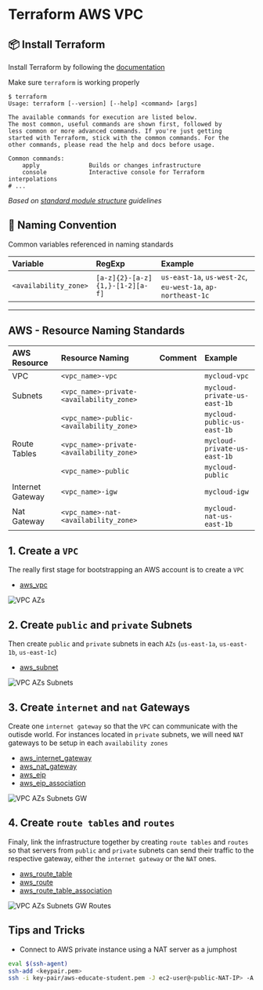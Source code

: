 # Terraform AWS VPC

## :package: Install Terraform

Install Terraform by following the [documentation](https://www.terraform.io/downloads)

Make sure `terraform` is working properly

```hcl
$ terraform
Usage: terraform [--version] [--help] <command> [args]

The available commands for execution are listed below.
The most common, useful commands are shown first, followed by
less common or more advanced commands. If you're just getting
started with Terraform, stick with the common commands. For the
other commands, please read the help and docs before usage.

Common commands:
    apply              Builds or changes infrastructure
    console            Interactive console for Terraform interpolations
# ...
```

*Based on [standard module structure](https://www.terraform.io/docs/modules/create#standard-module-structure) guidelines*

## :triangular_ruler: Naming Convention

Common variables referenced in naming standards

| Variable              | RegExp                          | Example                                                     |
|:----------------------|:--------------------------------|:------------------------------------------------------------|
| `<availability_zone>` | `[a-z]{2}-[a-z]{1,}-[1-2][a-f]` | `us-east-1a`, `us-west-2c`, `eu-west-1a`, `ap-northeast-1c` |

---

## AWS - Resource Naming Standards

| AWS Resource     | Resource Naming                          | Comment | Example                          |
|:-----------------|:-----------------------------------------|:--------|:---------------------------------|
| VPC              | `<vpc_name>-vpc`                         |         | `mycloud-vpc`                    |
| Subnets          | `<vpc_name>-private-<availability_zone>` |         | `mycloud-private-us-east-1b` |
|                  | `<vpc_name>-public-<availability_zone>`                      |         | `mycloud-public-us-east-1b`             |
| Route Tables     | `<vpc_name>-private-<availability_zone>` |         | `mycloud-private-us-east-1b` |
|                  | `<vpc_name>-public`                      |         | `mycloud-public`             |
| Internet Gateway | `<vpc_name>-igw`                         |         | `mycloud-igw`                |
| Nat Gateway      | `<vpc_name>-nat-<availability_zone>`     |         | `mycloud-nat-us-east-1b`     |


## 1. Create a `VPC`

The really first stage for bootstrapping an AWS account is to create a `VPC`

* [aws_vpc](https://registry.terraform.io/providers/hashicorp/aws/latest/docs/resources/vpc)

![VPC AZs](./docs/2-vpc-azs.png)

## 2. Create `public` and `private` Subnets

Then create `public` and `private` subnets in each `AZs` (`us-east-1a`, `us-east-1b`, `us-east-1c`)

* [aws_subnet](https://registry.terraform.io/providers/hashicorp/aws/latest/docs/resources/subnet)

![VPC AZs Subnets](./docs/3-vpc-azs-subnets.png)

## 3. Create `internet` and `nat` Gateways

Create one `internet gateway` so that the `VPC` can communicate with the outisde world. For instances located in `private` subnets, we will need `NAT` gateways to be setup in each `availability zones`

* [aws_internet_gateway](https://registry.terraform.io/providers/hashicorp/aws/latest/docs/resources/internet_gateway)
* [aws_nat_gateway](https://registry.terraform.io/providers/hashicorp/aws/latest/docs/resources/nat_gateway)
* [aws_eip](https://registry.terraform.io/providers/hashicorp/aws/latest/docs/resources/eip)
* [aws_eip_association](https://registry.terraform.io/providers/hashicorp/aws/latest/docs/resources/eip_association)

![VPC AZs Subnets GW](./docs/4-vpc-azs-subnets-gw.png)

## 4. Create `route tables` and `routes`

Finaly, link the infrastructure together by creating `route tables` and `routes` so that servers from `public` and `private` subnets can send their traffic to the respective gateway, either the `internet gateway` or the `NAT` ones.

* [aws_route_table](https://registry.terraform.io/providers/hashicorp/aws/latest/docs/resources/route_table)
* [aws_route](https://registry.terraform.io/providers/hashicorp/aws/latest/docs/resources/route)
* [aws_route_table_association](https://registry.terraform.io/providers/hashicorp/aws/latest/docs/resources/route_table_association)

![VPC AZs Subnets GW Routes](./docs/5-vpc-azs-subnets-gw-routing.png)

## Tips and Tricks

* Connect to AWS private instance using a NAT server as a jumphost

```sh
eval $(ssh-agent)
ssh-add <keypair.pem>
ssh -i key-pair/aws-educate-student.pem -J ec2-user@<public-NAT-IP> -A ec2-user@<private-EC2-IP>
```
